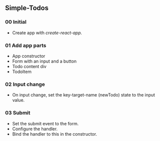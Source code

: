 ## Simple-Todos

### 00 Initial

* Create app with *create-react-app*.


### 01 Add app parts

* App constructor
* Form with an input and a button
* Todo content div
* TodoItem


### 02 Input change

* On input change, set the key-target-name (newTodo) state to the input value.


### 03 Submit

* Set the submit event to the form.
* Configure the handler.
* Bind the handler to this in the constructor.
